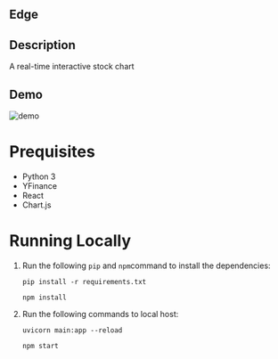 ## Edge

## Description
A real-time interactive stock chart

## Demo
![demo](https://github.com/user-attachments/assets/e9f2034e-af7b-49a1-bac3-26188b8ad5d4)


# Prequisites

- Python 3
- YFinance
- React
- Chart.js

 # Running Locally

1. Run the following `pip` and `npm`command to install the dependencies:
   ```
   pip install -r requirements.txt
   ```
   ```
   npm install 
   ```

2. Run the following commands to local host:
   
   ```
   uvicorn main:app --reload

   ```
   ```
   npm start
   ```
